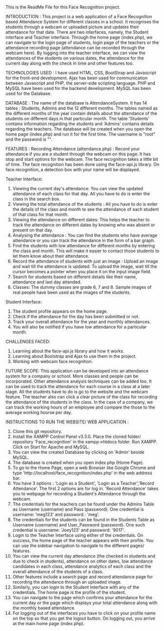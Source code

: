 This is the ReadMe File for this Face Recognition project.

INTRODUCTION : 
This project is a web application of a Face Recognition based Attendance System for different classes in a school. It recognises the students through a webcam or uploaded picture and updates their attendance for that date. 
There are two interfaces, namely, the Student interface and Teacher interface. Through the home page (index.php), we can navigate to the login page of students, login page of the teachers or the attendance recording page (attendance can be recorded through the webcam here). By logging into the teacher interface, we can view the attendances of the students on various dates, the attendance for the current day along with the check in time and other features too. 

TECHNOLOGIES USED :
I have used HTML, CSS, BootStrap and Javascript for the front-end development. Ajax has been used for communication between Javascript and PHP, the server-side scripting language. PHP and MySQL have been used for the backend development. MySQL has been used for the Database.

DATABASE :
The name of the database is AttendanceSystem. It has 14 tables : Students, Admins and the 12 different months. The tables named as the different months of the year contain details about the attendance of the students on different days in that particular month. The table 'Students' contains information regarding the students and 'Admins' contains details regarding the teachers. The database will be created when you open the home page (index.php) and run it for the first time. The username is "root" and the password is "". 

FEATURES : 
Recording Attendance (attendance.php) :
Record your attendance if you are a student through the webcam on this page. It has stop and start options for the webcam. The face recognition takes a little bit of time. The face recognition has been done using the face-api.js library. On face recognition, a detection box with your name will be displayed.

Teacher Interface:
1. Viewing the current day's attendance: You can view the updated attendance of each class for that day. All you have to do is enter the class in the search box.
2. Viewing the total attendance of the students : All you have to do is enter the details of the class and month to see the attendance of each student of that class for that month.
3. Viewing the attendance on different dates: This helps the teacher to track the attendance on different dates by knowing who was absent or present on that day.
4. Analysing the attendance : You can find the students who have average attendance or you can track the attendance in the form of a bar graph.
5. Find the students with low attendance for different months by entering the class and month. This will make it easier to contact those students to let them know about their attendance.
6. Record the attendance of students with just an image : Upload an image and wait till the attendance is updated. To upload the image, wait till the cursor becomes a pointer when you place it on the input image field.
7. Search for students based on different details like their name, attendance and last day attended.
8. Classes: The dummy classes are grade 6, 7 and 8. Sample images of real people have been used as the images of the students. 

Student Interface:
1. The student profile appears on the home page.
2. Check if the attendance for the day has been submitted or not.
3. Track your overall attendance for the year and monthly attendances.
4. You will also be notified if you have low attendance for a particular month.


CHALLENGES FACED:
1. Learning about the face-api.js library and how it works.
2. Learning about Bootstrap and Ajax to use them in the project.
3. Working with webcam face recognition.

FUTURE SCOPE:
This application can be developed into an attendance system for a company or school. More classes and people can be incorporated. Other attendance analysis techniques can be added too. It can be used
to track the attendance for each course in a class at a later stage. All the students have to do is go to the website and the webcam feature. The teacher also can click a clear picture of the class for 
recording the attendance of the students in the class. In the case of a company, we can track the working hours of an employee and compare the those to the average working hourse per day. 



INSTRUCTIONS TO RUN THE WEBSITE/ WEB APPLICATION :
1. Clone this git repository.
2. Install the XAMPP Control Panel v3.3.0. Place the cloned folder/ repository 'Face_recognition' in the xampp->htdocs folder. Run XAMPP. Click on Start for Apache and MySQL.
3. You can view the created Database by clicking on 'Admin' beside MySQL. 
4. The database is created when you open index.php (Home Page).
5. To go to the Home Page, open a web Browser like Google Chrome and type 'http://localhost/face_recognition/index.php' in the web address bar.
6. You have 3 options : 'Login as a Student', 'Login as a Teacher','Record Attendance'. The first 2 options are for log in. 'Record Attendance' takes you to webpage for recording a Student's Attendance through the webcam.
7. The credentials for the teachers can be found under the Admins Table as Username (username) and Pass (password). One credential is username: 'meg123' and password : 'meg'.
8. The credentials for the students can be found in the Students Table as Username (username) and User_Password (password). One such credential is username: 'Joey123' and password: '9017'.
9. Login to the Teacher Interface using either of the credentials. On success, the home page of the teacher appears with their profile. You can use the sidebar navigation to navigate to the different pages/ features.
10. You can view the current day attendance (the checked in students and due to check in students), attendance on other dates, low attendance candidates in each class, attendance analytics of each class and the overall attendance of the students of a class.
11. Other features include a search page and record attendance page for recording the attendance through an uploaded image.
12. Similarly, you can login to the Student Interface with any of the credentials. The home page is the profile of the student. 
13. You can navigate to the page which confirms your attendance for the current day or the page which displays your total attendance along with the monthly based attendance.
14. For logging out of the interfaces you have to click on your profile name on the top so that you get the logout button. On logging out, you arrive at the main home page (index.php).

